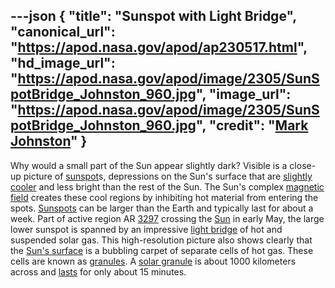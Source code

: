 ---json
{
  "title": "Sunspot with Light Bridge",
  "canonical_url": "https://apod.nasa.gov/apod/ap230517.html",
  "hd_image_url": "https://apod.nasa.gov/apod/image/2305/SunSpotBridge_Johnston_960.jpg",
  "image_url": "https://apod.nasa.gov/apod/image/2305/SunSpotBridge_Johnston_960.jpg",
  "credit": "[Mark Johnston](https://solarsystem.nasa.gov/ambassadors/1672/)"
}
---

Why would a small part of the Sun appear slightly dark? Visible is a close-up picture of [sunspot](https://en.wikipedia.org/wiki/Sunspot)s, depressions on the Sun's surface that are [slightly cooler](https://i5.walmartimages.com/asr/c603f47c-58c5-486a-bf37-e2b49a90c683_1.6d76034b23dfb94fd850ac8bd4f51a62.jpeg) and less bright than the rest of the Sun. The Sun's complex [magnetic field](https://www.nasa.gov/feature/goddard/2016/understanding-the-magnetic-sun) creates these cool regions by inhibiting hot material from entering the spots. [Sunspots](https://apod.nasa.gov/apod/ap150629.html) can be larger than the Earth and typically last for about a week. Part of active region AR [3297](https://spaceweather.com/images2023/07may23/hmi1898.gif) crossing the [Sun](https://solarsystem.nasa.gov/solar-system/sun/in-depth/) in early May, the large lower sunspot is spanned by an impressive [light bridge](https://apod.nasa.gov/apod/ap000522.html) of hot and suspended solar gas. This high-resolution picture also shows clearly that the [Sun's surface](https://scied.ucar.edu/learning-zone/sun-space-weather/surface-of-the-sun) is a bubbling carpet of separate cells of hot gas. These cells are known as [granules](https://apod.nasa.gov/apod/ap111106.html). A [solar granule](https://en.wikipedia.org/wiki/Solar_granule) is about 1000 kilometers across and [lasts](https://apod.nasa.gov/apod/ap200203.html) for only about 15 minutes.
